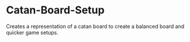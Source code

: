 # Catan-Board-Setup
Creates a representation of a catan board to create a balanced board and quicker game setups.
